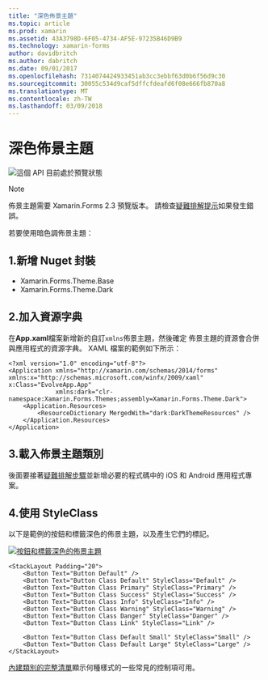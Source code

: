 ```yaml
---
title: "深色佈景主題"
ms.topic: article
ms.prod: xamarin
ms.assetid: 43A3798D-6F05-4734-AF5E-97235B46D9B9
ms.technology: xamarin-forms
author: davidbritch
ms.author: dabritch
ms.date: 09/01/2017
ms.openlocfilehash: 7314074424933451ab3cc3ebbf63d0b6f56d9c30
ms.sourcegitcommit: 30055c534d9caf5dffcfdeafd6f08e666fb870a8
ms.translationtype: MT
ms.contentlocale: zh-TW
ms.lasthandoff: 03/09/2018
---
```

# <a name="dark-theme"></a>深色佈景主題

![](~/media/shared/preview.png "這個 API 目前處於預覽狀態")

> [!NOTE]
> 佈景主題需要 Xamarin.Forms 2.3 預覽版本。 請檢查[疑難排解提示](~/xamarin-forms/user-interface/themes/index.md)如果發生錯誤。

若要使用暗色調佈景主題：

## <a name="1-add-nuget-packages"></a>1.新增 Nuget 封裝

* Xamarin.Forms.Theme.Base
* Xamarin.Forms.Theme.Dark

## <a name="2-add-to-the-resource-dictionary"></a>2.加入資源字典

在**App.xaml**檔案新增新的自訂`xmlns`佈景主題，然後確定 佈景主題的資源會合併與應用程式的資源字典。
XAML 檔案的範例如下所示：

```xaml
<?xml version="1.0" encoding="utf-8"?>
<Application xmlns="http://xamarin.com/schemas/2014/forms" xmlns:x="http://schemas.microsoft.com/winfx/2009/xaml" x:Class="EvolveApp.App"
             xmlns:dark="clr-namespace:Xamarin.Forms.Themes;assembly=Xamarin.Forms.Theme.Dark">
    <Application.Resources>
        <ResourceDictionary MergedWith="dark:DarkThemeResources" />
    </Application.Resources>
</Application>
```

## <a name="3-load-theme-classes"></a>3.載入佈景主題類別

後面要接著[疑難排解步驟](~/xamarin-forms/user-interface/themes/index.md)並新增必要的程式碼中的 iOS 和 Android 應用程式專案。

## <a name="4-use-styleclass"></a>4.使用 StyleClass

以下是範例的按鈕和標籤深色的佈景主題，以及產生它們的標記。

[![](dark-images/dark-theme-sml.png "按鈕和標籤深色的佈景主題")](dark-images/dark-theme.png#lightbox "按鈕和標籤深色的佈景主題")

```xaml
<StackLayout Padding="20">
    <Button Text="Button Default" />
    <Button Text="Button Class Default" StyleClass="Default" />
    <Button Text="Button Class Primary" StyleClass="Primary" />
    <Button Text="Button Class Success" StyleClass="Success" />
    <Button Text="Button Class Info" StyleClass="Info" />
    <Button Text="Button Class Warning" StyleClass="Warning" />
    <Button Text="Button Class Danger" StyleClass="Danger" />
    <Button Text="Button Class Link" StyleClass="Link" />

    <Button Text="Button Class Default Small" StyleClass="Small" />
    <Button Text="Button Class Default Large" StyleClass="Large" />
</StackLayout>
```

[內建類別的完整清單](~/xamarin-forms/user-interface/themes/index.md)顯示何種樣式的一些常見的控制項可用。

